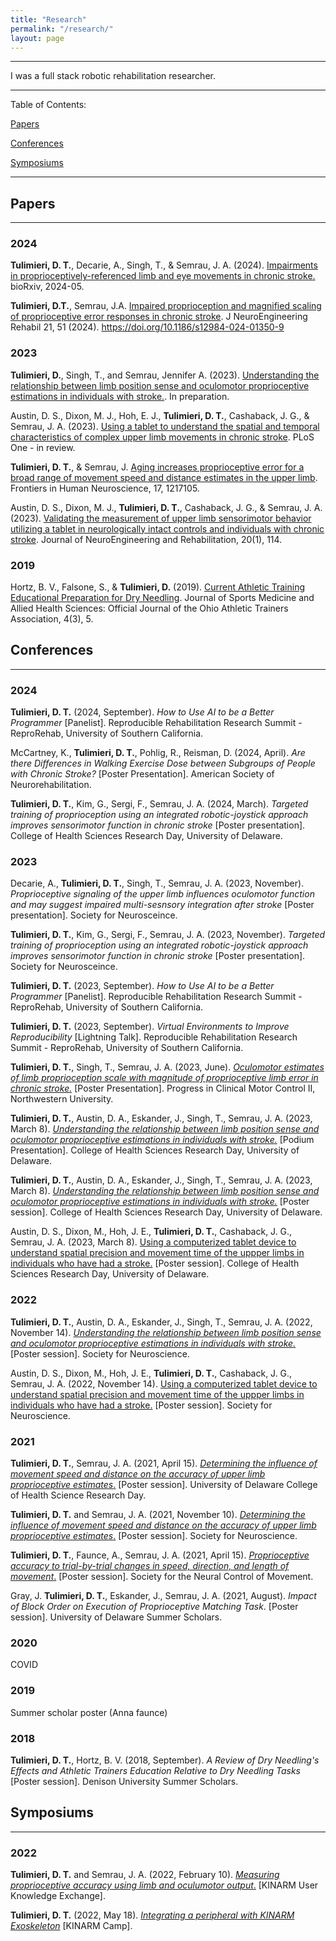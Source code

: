 ```yaml
---
title: "Research"
permalink: "/research/"
layout: page
---
```


---

I was a full stack robotic rehabilitation researcher. 

---

Table of Contents:

[Papers](#papers)

[Conferences](#conferences)

[Symposiums](#symposiums)

---

## Papers 

---

### 2024

**Tulimieri, D. T.**, Decarie, A., Singh, T., & Semrau, J. A. (2024). [Impairments in proprioceptively-referenced limb and eye movements in chronic stroke.](https://www.biorxiv.org/content/biorxiv/early/2024/05/10/2024.05.09.593341.full.pdf) bioRxiv, 2024-05.

**Tulimieri, D.T.**, Semrau, J.A. [Impaired proprioception and magnified scaling of proprioceptive error responses in chronic stroke](https://jneuroengrehab.biomedcentral.com/articles/10.1186/s12984-024-01350-9). J NeuroEngineering Rehabil 21, 51 (2024). https://doi.org/10.1186/s12984-024-01350-9

### 2023

**Tulimieri, D.**, Singh, T., and Semrau, Jennifer A. (2023). [Understanding the relationship between limb position sense and oculomotor proprioceptive estimations in individuals with stroke.](). In preparation. 

Austin, D. S., Dixon, M. J., Hoh, E. J., **Tulimieri, D. T.**, Cashaback, J. G., & Semrau, J. A. (2023). [Using a tablet to understand the spatial and temporal characteristics of complex upper limb movements in chronic stroke](). PLoS One - in review.

**Tulimieri, D. T.**, & Semrau, J. [Aging increases proprioceptive error for a broad range of movement speed and distance estimates in the upper limb](https://www.frontiersin.org/articles/10.3389/fnhum.2023.1217105/full). Frontiers in Human Neuroscience, 17, 1217105.

Austin, D. S., Dixon, M. J., **Tulimieri, D. T.**, Cashaback, J. G., & Semrau, J. A. (2023). [Validating the measurement of upper limb sensorimotor behavior utilizing a tablet in neurologically intact controls and individuals with chronic stroke](https://link.springer.com/article/10.1186/s12984-023-01240-6). Journal of NeuroEngineering and Rehabilitation, 20(1), 114.

### 2019

Hortz, B. V., Falsone, S., & **Tulimieri, D.** (2019). [Current Athletic Training Educational Preparation for Dry Needling](https://scholarworks.bgsu.edu/cgi/viewcontent.cgi?article=1158&context=jsmahs). Journal of Sports Medicine and Allied Health Sciences: Official Journal of the Ohio Athletic Trainers Association, 4(3), 5.

## Conferences

---

### 2024

**Tulimieri, D. T.** (2024, September). *How to Use AI to be a Better Programmer* [Panelist]. Reproducible Rehabilitation Research Summit - ReproRehab, University of Southern California. 

McCartney, K., **Tulimieri, D. T.**, Pohlig, R., Reisman, D. (2024, April). *Are there Differences in Walking Exercise Dose between Subgroups of People with Chronic Stroke?* [Poster Presentation]. American Society of Neurorehabilitation.

**Tulimieri, D. T.**, Kim, G., Sergi, F., Semrau, J. A. (2024, March). *Targeted training of proprioception using an integrated robotic-joystick approach improves sensorimotor function in chronic stroke* [Poster presentation]. College of Health Sciences Research Day, University of Delaware. 

### 2023

Decarie, A., **Tulimieri, D. T.**, Singh, T., Semrau, J. A. (2023, November). *Proprioceptive signaling of the upper limb influences oculomotor function and may suggest impaired multi-sesnsory integration after stroke* [Poster presentation]. Society for Neurosceince. 

**Tulimieri, D. T.**, Kim, G., Sergi, F., Semrau, J. A. (2023, November). *Targeted training of proprioception using an integrated robotic-joystick approach improves sensorimotor function in chronic stroke* [Poster presentation]. Society for Neurosceince. 

**Tulimieri, D. T.** (2023, September). *How to Use AI to be a Better Programmer* [Panelist]. Reproducible Rehabilitation Research Summit - ReproRehab, University of Southern California. 

**Tulimieri, D. T.** (2023, September). *Virtual Environments to Improve Reproducibility* [Lightning Talk]. Reproducible Rehabilitation Research Summit - ReproRehab, University of Southern California. 

**Tulimieri, D. T.**, Singh, T., Semrau, J. A. (2023, June). [*Oculomotor estimates of limb proprioception scale with magnitude of proprioceptive limb error in chronic stroke.*]() [Poster Presentation]. Progress in Clinical Motor Control II, Northwestern University. 

**Tulimieri, D. T.**, Austin, D. A., Eskander, J., Singh, T., Semrau, J. A. (2023, March 8). [*Understanding the relationship between limb position sense and oculomotor proprioceptive estimations in individuals with stroke.*]() [Podium Presentation]. College of Health Sciences Research Day, University of Delaware. 

**Tulimieri, D. T.**, Austin, D. A., Eskander, J., Singh, T., Semrau, J. A. (2023, March 8). [*Understanding the relationship between limb position sense and oculomotor proprioceptive estimations in individuals with stroke.*]() [Poster session]. College of Health Sciences Research Day, University of Delaware. 

Austin, D. S., Dixon, M., Hoh, J. E., **Tulimieri, D. T.**, Cashaback, J. G., Semrau, J. A. (2023, March 8). [Using a computerized tablet device to understand spatial precision and movement time of the uppper limbs in individuals who have had a stroke.]() [Poster session]. College of Health Sciences Research Day, University of Delaware. 

### 2022

**Tulimieri, D. T.**, Austin, D. A., Eskander, J., Singh, T., Semrau, J. A. (2022, November 14). [*Understanding the relationship between limb position sense and oculomotor proprioceptive estimations in individuals with stroke.*]() [Poster session]. Society for Neuroscience.  

Austin, D. S., Dixon, M., Hoh, J. E., **Tulimieri, D. T.**, Cashaback, J. G., Semrau, J. A. (2022, November 14). [Using a computerized tablet device to understand spatial precision and movement time of the uppper limbs in individuals who have had a stroke.]() [Poster session]. Society for Neuroscience.


### 2021

**Tulimieri, D. T.**, Semrau, J. A. (2021, April 15). [*Determining the influence of movement speed and distance on the accuracy of upper limb proprioceptive estimates*.]() [Poster session]. University of Delaware College of Health Science Research Day. 

**Tulimieri, D. T.** and Semrau, J. A. (2021, November 10). [*Determining the influence of movement speed and distance on the accuracy of upper limb proprioceptive estimates*.](https://vimeo.com/666477795) [Poster session]. Society for Neuroscience. 

**Tulimieri, D. T.**, Faunce, A., Semrau, J. A. (2021, April 15). [*Proprioceptive accuracy to trial-by-trial changes in speed, direction, and length of movement*.](https://vimeo.com/666478189) [Poster session]. Society for the Neural Control of Movement. 

Gray, J. **Tulimieri, D. T.**, Eskander, J., Semrau, J. A. (2021, August). *Impact of Block Order on Execution of Proprioceptive Matching Task*. [Poster session]. University of Delaware Summer Scholars.  

### 2020

COVID

### 2019

Summer scholar poster (Anna faunce)

### 2018

**Tulimieri, D. T.**, Hortz, B. V. (2018, September). *A Review of Dry Needling's Effects and Athletic Trainers Education Relative to Dry Needling Tasks* [Poster session]. Denison University Summer Scholars. 

## Symposiums 

---

### 2022

**Tulimieri, D. T.** and Semrau, J. A. (2022, February 10). [*Measuring proprioceptive accuracy using limb and oculumotor output*.](https://vimeo.com/676091426) [KINARM User Knowledge Exchange]. 

**Tulimieri, D. T.** (2022, May 18). [*Integrating a peripheral with KINARM Exoskeleton*](https://vimeo.com/manage/videos/711802706) [KINARM Camp]. 


